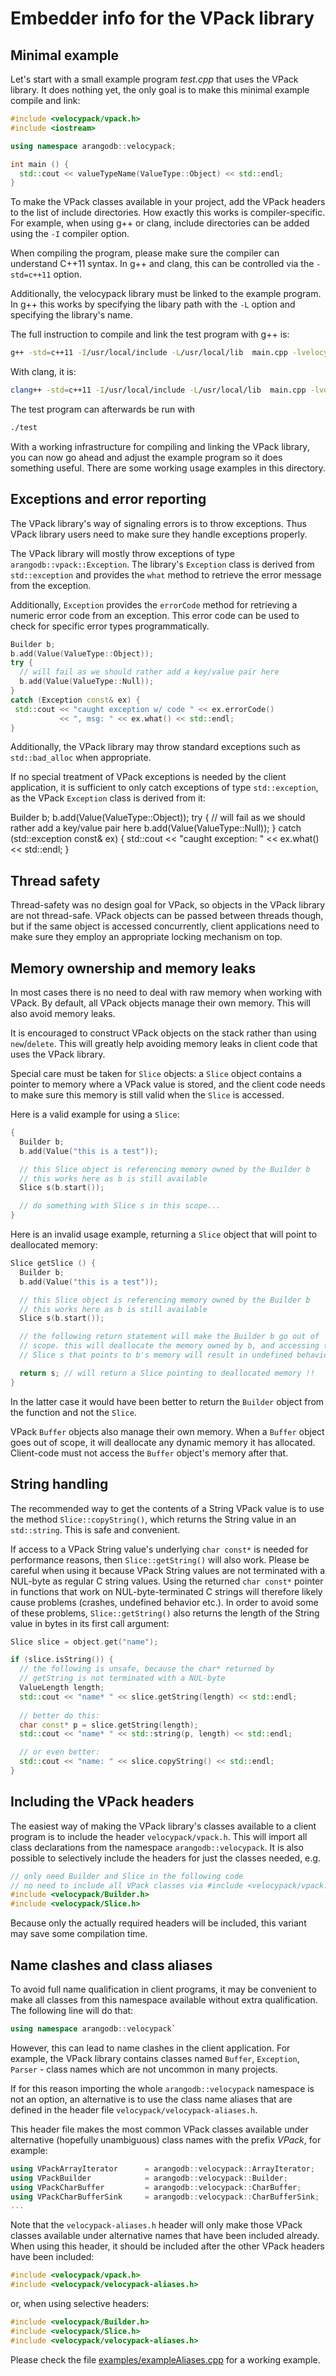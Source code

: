 Embedder info for the VPack library
===================================

Minimal example
---------------

Let's start with a small example program *test.cpp* that uses the VPack library.
It does nothing yet, the only goal is to make this minimal example compile and
link:

```cpp
#include <velocypack/vpack.h>
#include <iostream>

using namespace arangodb::velocypack;

int main () {
  std::cout << valueTypeName(ValueType::Object) << std::endl;
}
```

To make the VPack classes available in your project, add the VPack headers
to the list of include directories. How exactly this works is compiler-specific.
For example, when using g++ or clang, include directories can be added using 
the `-I` compiler option.

When compiling the program, please make sure the compiler can understand C++11
syntax. In g++ and clang, this can be controlled via the `-std=c++11` option.

Additionally, the velocypack library must be linked to the example program.
In g++ this works by specifying the libary path with the `-L` option and specifying
the library's name.

The full instruction to compile and link the test program with g++ is:

```bash
g++ -std=c++11 -I/usr/local/include -L/usr/local/lib  main.cpp -lvelocypack -o test
```

With clang, it is:

```bash
clang++ -std=c++11 -I/usr/local/include -L/usr/local/lib  main.cpp -lvelocypack -o test
```

The test program can afterwards be run with

```bash
./test
```

With a working infrastructure for compiling and linking the VPack library,
you can now go ahead and adjust the example program so it does something useful. 
There are some working usage examples in this directory.


Exceptions and error reporting
------------------------------

The VPack library's way of signaling errors is to throw exceptions. Thus VPack
library users need to make sure they handle exceptions properly.

The VPack library will mostly throw exceptions of type `arangodb::vpack::Exception`. 
The library's `Exception` class is derived from `std::exception` and provides the 
`what` method to retrieve the error message from the exception.

Additionally, `Exception` provides the `errorCode` method for retrieving a
numeric error code from an exception. This error code can be used to check for
specific error types programmatically.

```cpp
Builder b;
b.add(Value(ValueType::Object));
try {
  // will fail as we should rather add a key/value pair here
  b.add(Value(ValueType::Null));
}
catch (Exception const& ex) {
 std::cout << "caught exception w/ code " << ex.errorCode()
           << ", msg: " << ex.what() << std::endl;
}
```

Additionally, the VPack library may throw standard exceptions such as
`std::bad_alloc` when appropriate. 

If no special treatment of VPack exceptions is needed by the client 
application, it is sufficient to only catch exceptions of type `std::exception`,
as the VPack `Exception` class is derived from it:

Builder b;
b.add(Value(ValueType::Object));
try {
  // will fail as we should rather add a key/value pair here
  b.add(Value(ValueType::Null));
}
catch (std::exception const& ex) {
 std::cout << "caught exception: " << ex.what() << std::endl;
}


Thread safety
-------------

Thread-safety was no design goal for VPack, so objects in the VPack library
are not thread-safe. VPack objects can be passed between threads though,
but if the same object is accessed concurrently, client applications need
to make sure they employ an appropriate locking mechanism on top.


Memory ownership and memory leaks
---------------------------------

In most cases there is no need to deal with raw memory when working with
VPack. By default, all VPack objects manage their own memory. This will also
avoid memory leaks.

It is encouraged to construct VPack objects on the stack rather than using
`new`/`delete`. This will greatly help avoiding memory leaks in client
code that uses the VPack library.

Special care must be taken for `Slice` objects: a `Slice` object contains a
pointer to memory where a VPack value is stored, and the client code needs
to make sure this memory is still valid when the `Slice` is accessed.

Here is a valid example for using a `Slice`:

```cpp
{
  Builder b;
  b.add(Value("this is a test"));

  // this Slice object is referencing memory owned by the Builder b
  // this works here as b is still available
  Slice s(b.start());

  // do something with Slice s in this scope...
}
```

Here is an invalid usage example, returning a `Slice` object that will
point to deallocated memory:

```cpp
Slice getSlice () {
  Builder b;
  b.add(Value("this is a test"));

  // this Slice object is referencing memory owned by the Builder b
  // this works here as b is still available
  Slice s(b.start());

  // the following return statement will make the Builder b go out of
  // scope. this will deallocate the memory owned by b, and accessing the
  // Slice s that points to b's memory will result in undefined behavior

  return s; // will return a Slice pointing to deallocated memory !!
}
```

In the latter case it would have been better to return the `Builder`
object from the function and not the `Slice`.

VPack `Buffer` objects also manage their own memory. When a `Buffer`
object goes out of scope, it will deallocate any dynamic memory it has
allocated. Client-code must not access the `Buffer` object's memory
after that.


String handling
---------------

The recommended way to get the contents of a String VPack value is to
use the method `Slice::copyString()`, which returns the String value in
an `std::string`. This is safe and convenient.

If access to a VPack String value's underlying `char const*` is needed for
performance reasons, then `Slice::getString()` will also work. Please be
careful when using it because VPack String values are not terminated with a 
NUL-byte as regular C string values. Using the returned `char const*` pointer
in functions that work on NUL-byte-terminated C strings will therefore
likely cause problems (crashes, undefined behavior etc.). In order to
avoid some of these problems, `Slice::getString()` also returns the length
of the String value in bytes in its first call argument:

```cpp
Slice slice = object.get("name"); 

if (slice.isString()) {
  // the following is unsafe, because the char* returned by
  // getString is not terminated with a NUL-byte
  ValueLength length;
  std::cout << "name* " << slice.getString(length) << std::endl;
  
  // better do this:
  char const* p = slice.getString(length);
  std::cout << "name* " << std::string(p, length) << std::endl;

  // or even better: 
  std::cout << "name: " << slice.copyString() << std::endl;
}
```


Including the VPack headers
---------------------------

The easiest way of making the VPack library's classes available to a client
program is to include the header `velocypack/vpack.h`. This will import all
class declarations from the namespace `arangodb::velocypack`. It is also possible 
to selectively include the headers for just the classes needed, e.g.

```cpp
// only need Builder and Slice in the following code
// no need to include all VPack classes via #include <velocypack/vpack.h>
#include <velocypack/Builder.h>
#include <velocypack/Slice.h>
```

Because only the actually required headers will be included, this variant may 
save some compilation time.

Name clashes and class aliases
------------------------------

To avoid full name qualification in client programs, it may be convenient to
make all classes from this namespace available without extra qualification.
The following line will do that:

```cpp
using namespace arangodb::velocypack`
```

However, this can lead to name clashes in the client application. For example,
the VPack library contains classes named `Buffer`, `Exception`, `Parser` -
class names which are not uncommon in many projects.

If for this reason importing the whole `arangodb::velocypack` namespace is 
not an option, an alternative is to use the class name aliases that are
defined in the header file `velocypack/velocypack-aliases.h`. 

This header file makes the most common VPack classes available under alternative 
(hopefully unambiguous) class names with the prefix *VPack*, for example:

```cpp
using VPackArrayIterator      = arangodb::velocypack::ArrayIterator;
using VPackBuilder            = arangodb::velocypack::Builder;
using VPackCharBuffer         = arangodb::velocypack::CharBuffer;
using VPackCharBufferSink     = arangodb::velocypack::CharBufferSink;
...
```

Note that the `velocypack-aliases.h` header will only make those VPack classes
available under alternative names that have been included already. When using
this header, it should be included after the other VPack headers have been
included:

```cpp
#include <velocypack/vpack.h>
#include <velocypack/velocypack-aliases.h>
```

or, when using selective headers:

```cpp
#include <velocypack/Builder.h>
#include <velocypack/Slice.h>
#include <velocypack/velocypack-aliases.h>
```

Please check the file [examples/exampleAliases.cpp](examples/exampleAliases.cpp)
for a working example.

